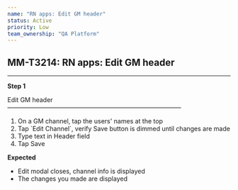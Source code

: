 ```yaml
---
name: "RN apps: Edit GM header"
status: Active
priority: Low
team_ownership: "QA Platform"
---
```


## MM-T3214: RN apps: Edit GM header

---

**Step 1**

Edit GM header\
————————————————————————————

1. On a GM channel, tap the users' names at the top
2. Tap \`Edit Channel\`, verify Save button is dimmed until changes are made
3. Type text in Header field
4. Tap Save

**Expected**

- Edit modal closes, channel info is displayed
- The changes you made are displayed
